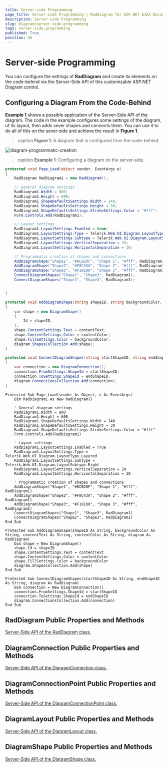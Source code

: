 ```yaml
---
title: Server-side Programming
page_title: Server-side Programming | RadDiagram for ASP.NET AJAX Documentation
description: Server-side Programming
slug: diagram/server-side-programming
tags: server-side,programming
published: True
position: 46
---
```


# Server-side Programming

You can configure the settings of **RadDiagram** and create its elements on the code-behind via the Server-Side API of this customizable ASP.NET Diagram control.

## Configuring a Diagram From the Code-Behind

**Example 1** shows a possible application of the Server-Side API of the diagram. The code in the example configures some settings of the diagram, of its layout, then adds sever shapes and connects them. You can use it to do all of this on the sever-side and achieve the result in **Figure 1**.

>caption **Figure 1**: A diagram that is configured from the code-behind.

![diagram-programmatic-creation](images/diagram-programmatic-creation.png)

>caption **Example 1**: Configuring a diagram on the server-side.

````C#
protected void Page_Load(object sender, EventArgs e)
{
	RadDiagram RadDiagram1 = new RadDiagram();

	// General diagram settings
	RadDiagram1.Width = 800;
	RadDiagram1.Height = 600;
	RadDiagram1.ShapeDefaultsSettings.Width = 140;
	RadDiagram1.ShapeDefaultsSettings.Height = 30;
	RadDiagram1.ShapeDefaultsSettings.StrokeSettings.Color = "#fff";
	Form.Controls.Add(RadDiagram1);

	// Layout settings
	RadDiagram1.LayoutSettings.Enabled = true;
	RadDiagram1.LayoutSettings.Type = Telerik.Web.UI.Diagram.LayoutType.Layered;
	RadDiagram1.LayoutSettings.Subtype = Telerik.Web.UI.Diagram.LayoutSubtype.Right;
	RadDiagram1.LayoutSettings.VerticalSeparation = 20;
	RadDiagram1.LayoutSettings.HorizontalSeparation = 30;

	// Programmatic creation of shapes and connections
	AddDiagramShape("Shape1", "#8CB20F", "Shape 1", "#fff", RadDiagram1);
	AddDiagramShape("Shape2", "#F8C43A", "Shape 2", "#fff", RadDiagram1);
	AddDiagramShape("Shape3", "#F18100", "Shape 3", "#fff", RadDiagram1);
	ConnectDiagramShapes("Shape1", "Shape3", RadDiagram1);
	ConnectDiagramShapes("Shape2", "Shape3", RadDiagram1);


}

protected void AddDiagramShape(string shapeID, string backgroundColor, string contentText, string contentColor, RadDiagram diagram)
{
	var shape = new DiagramShape()
	{
		Id = shapeID,
	};
	shape.ContentSettings.Text = contentText;
	shape.ContentSettings.Color = contentColor;
	shape.FillSettings.Color = backgroundColor;
	diagram.ShapesCollection.Add(shape);
}

protected void ConnectDiagramShapes(string startShapeID, string endShapeID, RadDiagram diagram)
{
	var connection = new DiagramConnection();
	connection.FromSettings.ShapeId = startShapeID;
	connection.ToSettings.ShapeId = endShapeID;
	diagram.ConnectionsCollection.Add(connection);
}
````
````VB
Protected Sub Page_Load(sender As Object, e As EventArgs)
	Dim RadDiagram1 As New RadDiagram()

	' General diagram settings
	RadDiagram1.Width = 800
	RadDiagram1.Height = 600
	RadDiagram1.ShapeDefaultsSettings.Width = 140
	RadDiagram1.ShapeDefaultsSettings.Height = 30
	RadDiagram1.ShapeDefaultsSettings.StrokeSettings.Color = "#fff"
	Form.Controls.Add(RadDiagram1)

	' Layout settings
	RadDiagram1.LayoutSettings.Enabled = True
	RadDiagram1.LayoutSettings.Type = Telerik.Web.UI.Diagram.LayoutType.Layered
	RadDiagram1.LayoutSettings.Subtype = Telerik.Web.UI.Diagram.LayoutSubtype.Right
	RadDiagram1.LayoutSettings.VerticalSeparation = 20
	RadDiagram1.LayoutSettings.HorizontalSeparation = 30

	' Programmatic creation of shapes and connections
	AddDiagramShape("Shape1", "#8CB20F", "Shape 1", "#fff", RadDiagram1)
	AddDiagramShape("Shape2", "#F8C43A", "Shape 2", "#fff", RadDiagram1)
	AddDiagramShape("Shape3", "#F18100", "Shape 3", "#fff", RadDiagram1)
	ConnectDiagramShapes("Shape1", "Shape3", RadDiagram1)
	ConnectDiagramShapes("Shape2", "Shape3", RadDiagram1)
End Sub

Protected Sub AddDiagramShape(shapeID As String, backgroundColor As String, contentText As String, contentColor As String, diagram As RadDiagram)
	Dim shape = New DiagramShape()
	shape.Id = shapeID
	shape.ContentSettings.Text = contentText
	shape.ContentSettings.Color = contentColor
	shape.FillSettings.Color = backgroundColor
	diagram.ShapesCollection.Add(shape)
End Sub

Protected Sub ConnectDiagramShapes(startShapeID As String, endShapeID As String, diagram As RadDiagram)
	Dim connection = New DiagramConnection()
	connection.FromSettings.ShapeId = startShapeID
	connection.ToSettings.ShapeId = endShapeID
	diagram.ConnectionsCollection.Add(connection)
End Sub
````

## RadDiagram Public Properties and Methods

[Server-Side API of the RadDiagram class.](https://docs.telerik.com/devtools/aspnet-ajax/api/server/Telerik.Web.UI/RadDiagram)

## DiagramConnection Public Properties and Methods

[Server-Side API of the DiagramConnection class.](https://docs.telerik.com/devtools/aspnet-ajax/api/server/Telerik.Web.UI/DiagramConnection)

## DiagramConnectionPoint Public Properties and Methods

[Server-Side API of the DiagramConnectionPoint class.](https://docs.telerik.com/devtools/aspnet-ajax/api/server/Telerik.Web.UI/DiagramConnectionPoint)

## DiagramLayout Public Properties and Methods

[Server-Side API of the DiagramLayout class.](https://docs.telerik.com/devtools/aspnet-ajax/api/server/Telerik.Web.UI/DiagramLayout)

## DiagramShape Public Properties and Methods

[Server-Side API of the DiagramShape class.](https://docs.telerik.com/devtools/aspnet-ajax/api/server/Telerik.Web.UI/DiagramShape)
